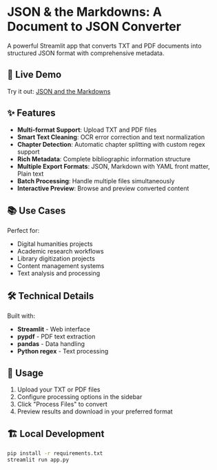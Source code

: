 # JSON & the Markdowns: A Document to JSON Converter

A powerful Streamlit app that converts TXT and PDF documents into structured JSON format with comprehensive metadata.

## 🚀 Live Demo

Try it out: [JSON and the Markdowns](https://json-and-the-markdowns.streamlit.app/)

## ✨ Features

- **Multi-format Support**: Upload TXT and PDF files
- **Smart Text Cleaning**: OCR error correction and text normalization
- **Chapter Detection**: Automatic chapter splitting with custom regex support
- **Rich Metadata**: Complete bibliographic information structure
- **Multiple Export Formats**: JSON, Markdown with YAML front matter, Plain text
- **Batch Processing**: Handle multiple files simultaneously
- **Interactive Preview**: Browse and preview converted content

## 📚 Use Cases

Perfect for:
- Digital humanities projects
- Academic research workflows
- Library digitization projects
- Content management systems
- Text analysis and processing

## 🛠️ Technical Details

Built with:
- **Streamlit** - Web interface
- **pypdf** - PDF text extraction
- **pandas** - Data handling
- **Python regex** - Text processing

## 📖 Usage

1. Upload your TXT or PDF files
2. Configure processing options in the sidebar
3. Click "Process Files" to convert
4. Preview results and download in your preferred format

## 🏗️ Local Development

```bash
pip install -r requirements.txt
streamlit run app.py

